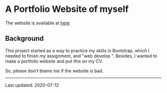 # A Portfolio Website of myself

The website is available at [here](https://ryuuu825.github.io/Portfolio/)

## Background

This project started as a way to practice my skills in Bootstrap, which I needed to finish my assignment, and "web develop ". Besides, I wanted to make a portfolio website and put this on my CV.

So, please don't blame me if the website is bad.

---
Last updated: 2020-07-12